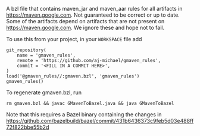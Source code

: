 A bzl file that contains maven_jar and maven_aar rules for all artifacts in
https://maven.google.com. Not guaranteed to be correct or up to date. Some of
the artifacts depend on artifacts that are not present on
https://maven.google.com. We ignore these and hope not to fail.

To use this from your project, in your `WORKSPACE` file add

```
git_repository(
    name = 'gmaven_rules',
    remote = 'https://github.com/aj-michael/gmaven_rules',
    commit = '<FILL IN A COMMIT HERE>',
)
load('@gmaven_rules//:gmaven.bzl', 'gmaven_rules')
gmaven_rules()
```

To regenerate gmaven.bzl, run

```
rm gmaven.bzl && javac GMavenToBazel.java && java GMavenToBazel
```

Note that this requires a Bazel binary containing the changes in
https://github.com/bazelbuild/bazel/commit/431b6436373c9feb5d03e488ff72f822bbe55b2d
